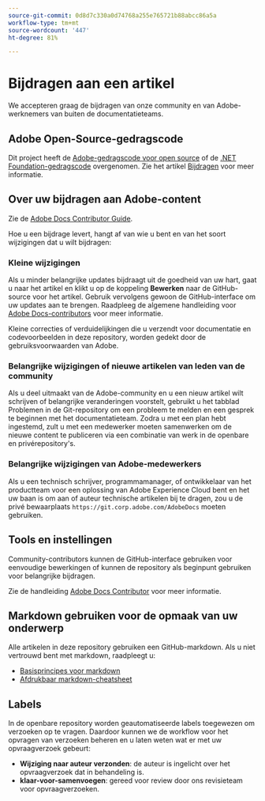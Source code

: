 ```yaml
---
source-git-commit: 0d8d7c330a0d74768a255e765721b88abcc86a5a
workflow-type: tm+mt
source-wordcount: '447'
ht-degree: 81%

---
```

# Bijdragen aan een artikel

We accepteren graag de bijdragen van onze community en van Adobe-werknemers van buiten de documentatieteams.

## Adobe Open-Source-gedragscode


Dit project heeft de [Adobe-gedragscode voor open source](https://experienceleague.adobe.com/content/help/en/contributor/contributor-guide/conduct-contributions/code-of-conduct.html) of de [.NET Foundation-gedragscode](https://dotnetfoundation.org/code-of-conduct) overgenomen. Zie het artikel [Bijdragen](https://experienceleague.adobe.com/content/help/en/contributor/contributor-guide/conduct-contributions/contributing.html) voor meer informatie.

## Over uw bijdragen aan Adobe-content

Zie de [Adobe Docs Contributor Guide](https://experienceleague.adobe.com/content/help/en/contributor/contributor-guide/introduction.html).

Hoe u een bijdrage levert, hangt af van wie u bent en van het soort wijzigingen dat u wilt bijdragen:

### Kleine wijzigingen

Als u minder belangrijke updates bijdraagt uit de goedheid van uw hart, gaat u naar het artikel en klikt u op de koppeling **Bewerken** naar de GitHub-source voor het artikel. Gebruik vervolgens gewoon de GitHub-interface om uw updates aan te brengen. Raadpleeg de algemene handleiding voor [Adobe Docs-contributors](https://experienceleague.adobe.com/content/help/en/contributor/contributor-guide/introduction.html) voor meer informatie.

Kleine correcties of verduidelijkingen die u verzendt voor documentatie en codevoorbeelden in deze repository, worden gedekt door de gebruiksvoorwaarden van Adobe.

### Belangrijke wijzigingen of nieuwe artikelen van leden van de community

Als u deel uitmaakt van de Adobe-community en u een nieuw artikel wilt schrijven of belangrijke veranderingen voorstelt, gebruikt u het tabblad Problemen in de Git-repository om een probleem te melden en een gesprek te beginnen met het documentatieteam. Zodra u met een plan hebt ingestemd, zult u met een medewerker moeten samenwerken om de nieuwe content te publiceren via een combinatie van werk in de openbare en privérepository&#39;s.

<!--
If you submit a pull request with significant changes to documentation and code examples, you'll see a message in the pull request asking you to submit an online contribution license agreement (CLA). We need you to complete the online form before we can review your pull request.
-->

### Belangrijke wijzigingen van Adobe-medewerkers

Als u een technisch schrijver, programmamanager, of ontwikkelaar van het productteam voor een oplossing van Adobe Experience Cloud bent en het uw baan is om aan of auteur technische artikelen bij te dragen, zou u de privé bewaarplaats `https://git.corp.adobe.com/AdobeDocs` moeten gebruiken. <!--Employees from other parts of the Adobe world should use the public repo for minor updates.-->

## Tools en instellingen

Community-contributors kunnen de GitHub-interface gebruiken voor eenvoudige bewerkingen of kunnen de repository als beginpunt gebruiken voor belangrijke bijdragen.

Zie de handleiding [Adobe Docs Contributor](https://experienceleague.adobe.com/content/help/en/contributor/contributor-guide-for-adobe-documentation/introduction.html) voor meer informatie.

## Markdown gebruiken voor de opmaak van uw onderwerp

Alle artikelen in deze repository gebruiken een GitHub-markdown. Als u niet vertrouwd bent met markdown, raadpleegt u:

* [Basisprincipes voor markdown](https://help.github.com/articles/markdown-basics/)
* [Afdrukbaar markdown-cheatsheet](https://guides.github.com/pdfs/markdown-cheatsheet-online.pdf)

## Labels

In de openbare repository worden geautomatiseerde labels toegewezen om verzoeken op te vragen. Daardoor kunnen we de workflow voor het opvragen van verzoeken beheren en u laten weten wat er met uw opvraagverzoek gebeurt:

* **Wijziging naar auteur verzonden**: de auteur is ingelicht over het opvraagverzoek dat in behandeling is.
* **klaar-voor-samenvoegen**: gereed voor review door ons revisieteam voor opvraagverzoeken.


